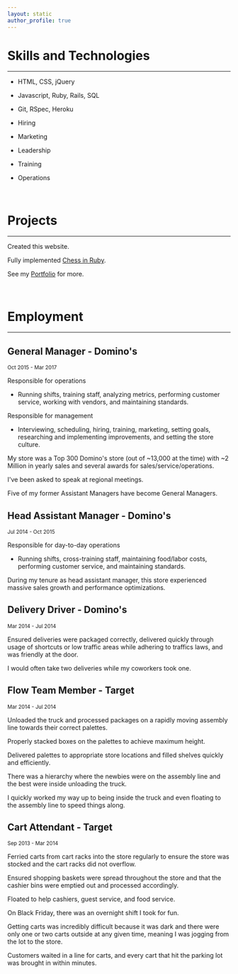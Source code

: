 ```yaml
---
layout: static
author_profile: true
---
```


# Skills and Technologies

___

* HTML, CSS, jQuery
* Javascript, Ruby, Rails, SQL
* Git, RSpec, Heroku

* Hiring
* Marketing
* Leadership
* Training
* Operations

<br>

# Projects

___

Created this website.

Fully implemented [Chess in Ruby](https://github.com/JonathanYiv/chess).

See my [Portfolio](/portfolio) for more.

<br>

# Employment
___

## General Manager - Domino's

<sub>Oct 2015 - Mar 2017</sub>

Responsible for operations

* Running shifts, training staff, analyzing metrics, performing customer service, working with vendors, and maintaining standards.

Responsible for management

* Interviewing, scheduling, hiring, training, marketing, setting goals, researching and implementing improvements, and setting the store culture.

My store was a Top 300 Domino's store (out of ~13,000 at the time) with ~2 Million in yearly sales and several awards for sales/service/operations.

I've been asked to speak at regional meetings.

Five of my former Assistant Managers have become General Managers.


## Head Assistant Manager - Domino's

<sub>Jul 2014 - Oct 2015</sub>

Responsible for day-to-day operations

* Running shifts, cross-training staff, maintaining food/labor costs, performing customer service, and maintaining standards.

During my tenure as head assistant manager, this store experienced massive sales growth and performance optimizations.


## Delivery Driver - Domino's

<sub>Mar 2014 - Jul 2014</sub>

Ensured deliveries were packaged correctly, delivered quickly through usage of shortcuts or low traffic areas while adhering to traffics laws, and was friendly at the door.

I would often take two deliveries while my coworkers took one.


## Flow Team Member - Target

<sub>Mar 2014 - Jul 2014</sub>

Unloaded the truck and processed packages on a rapidly moving assembly line towards their correct palettes.

Properly stacked boxes on the palettes to achieve maximum height.

Delivered palettes to appropriate store locations and filled shelves quickly and efficiently.

There was a hierarchy where the newbies were on the assembly line and the best were inside unloading the truck. 

I quickly worked my way up to being inside the truck and even floating to the assembly line to speed things along.


## Cart Attendant - Target

<sub> Sep 2013 - Mar 2014</sub>

Ferried carts from cart racks into the store regularly to ensure the store was stocked and the cart racks did not overflow.

Ensured shopping baskets were spread throughout the store and that the cashier bins were emptied out and processed accordingly.

Floated to help cashiers, guest service, and food service.

On Black Friday, there was an overnight shift I took for fun.

Getting carts was incredibly difficult because it was dark and there were only one or two carts outside at any given time, meaning I was jogging from the lot to the store.

Customers waited in a line for carts, and every cart that hit the parking lot was brought in within minutes.